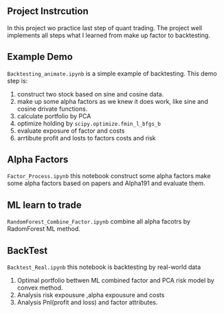 ## Project Instrcution
In this project wo practice last step of quant trading. The project well implements all steps what I learned from make up factor to backtesting.

## Example Demo
`Backtesting_animate.ipynb` is a simple example of backtesting. This demo step is:
1. construct two stock based on sine and cosine data.
2. make up some alpha factors as we knew it does work, like sine and cosine drivate functions.
3. calculate portfolio by PCA
4. optimize holding by `scipy.optimize.fmin_l_bfgs_b`
5. evaluate exposure of factor and costs
6. arrtibute profit and losts to factors costs and risk

## Alpha Factors
`Factor_Process.ipynb` this notebook construct some alpha factors 
make some alpha factors based on papers and Alpha191 and evaluate them.

## ML learn to trade
`RandomForest_Combine_Factor.ipynb` combine all alpha facotrs by RadomForest ML method.

## BackTest
`Backtest_Real.ipynb` this notebook is backtesting by real-world data
1. Optimal portfolio bettwen ML combined factor and PCA risk model by convex method.
2. Analysis risk expousure ,alpha expousure and costs
3. Analysis Pnl(profit and loss) and factor attributes.

